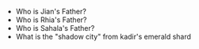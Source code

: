 + Who is Jian's Father?
+ Who is Rhia's Father?
+ Who is Sahala's Father?
+ What is the "shadow city" from kadir's emerald shard
